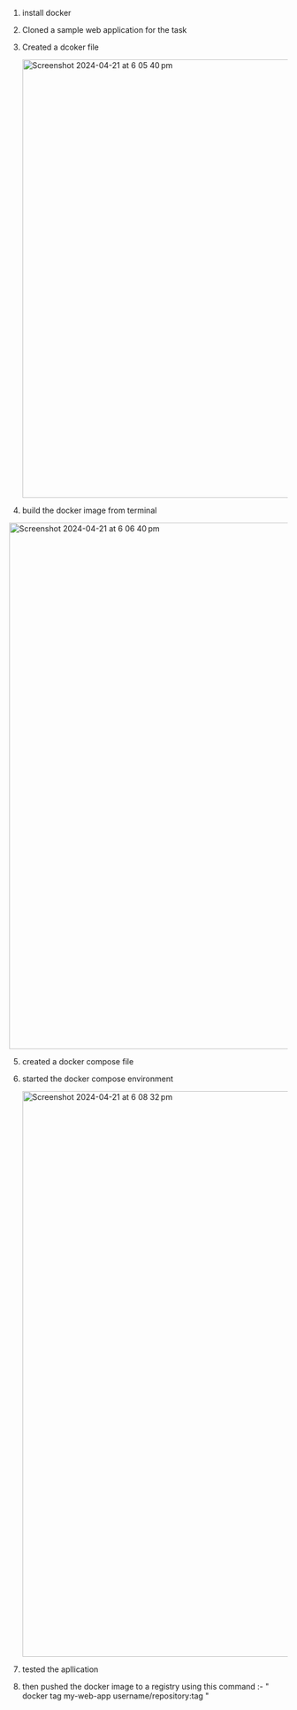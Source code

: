 
1. install docker
2. Cloned a sample web application for the task
3. Created a dcoker file
   
   <img width="792" alt="Screenshot 2024-04-21 at 6 05 40 pm" src="https://github.com/gaurav3444/-sit323-737-2024-t1-prac5p/assets/66586901/3fd9a7de-f7a3-4f5a-bbce-9889e8cbef30">
   
4. build the docker image from terminal
   
<img width="951" alt="Screenshot 2024-04-21 at 6 06 40 pm" src="https://github.com/gaurav3444/-sit323-737-2024-t1-prac5p/assets/66586901/7dc84fdd-8aca-4617-959f-1b0458541348">

5. created a docker compose file
6. started the docker compose environment

   <img width="1022" alt="Screenshot 2024-04-21 at 6 08 32 pm" src="https://github.com/gaurav3444/-sit323-737-2024-t1-prac5p/assets/66586901/1ed45ef0-b2e4-4781-aac1-d260d3eca54b">

7. tested the apllication

8. then pushed the docker image to a registry using this command :- " docker tag my-web-app username/repository:tag "
